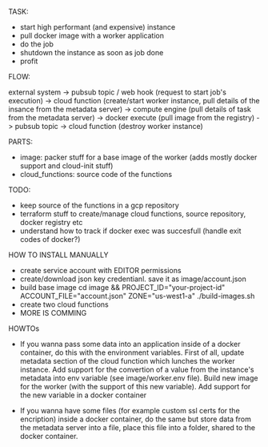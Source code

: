 TASK:

- start high performant (and expensive) instance
- pull docker image with a worker application
- do the job
- shutdown the instance as soon as job done
- profit

FLOW:

external system -> pubsub topic / web hook (request to start job's execution) -> cloud function (create/start worker instance, pull details of the insance from the metadata server) -> compute engine (pull details of task from the metadata server) -> docker execute (pull image from the registry) -> pubsub topic -> cloud function (destroy worker instance)

PARTS:

- image: packer stuff for a base image of the worker (adds mostly docker support and cloud-init stuff)
- cloud_functions: source code of the functions

TODO:

- keep source of the functions in a gcp repository 
- terraform stuff to create/manage cloud functions, source repository, docker registry etc
- understand how to track if docker exec was succesfull (handle exit codes of docker?)

HOW TO INSTALL MANUALLY

- create service account with EDITOR permissions
- create/download json key credentianl. save it as image/account.json
- build base image cd image && PROJECT_ID="your-project-id" ACCOUNT_FILE="account.json" ZONE="us-west1-a" ./build-images.sh
- create two cloud functions
- MORE IS COMMING

HOWTOs

* If you wanna pass some data into an application inside of a docker container, do this with the environment variables. First of all, update metadata section of the cloud function which lunches the worker instance. Add support for the convertion of a value from the instance's metadata into env variable (see image/worker.env file). Build new image for the worker (with the support of this new variable). Add support for the new variable in a docker container

* If you wanna have some files (for example custom ssl certs for the encription) inside a docker container, do the same but store data from the metadata server into a file, place this file into a folder, shared to the docker container. 
